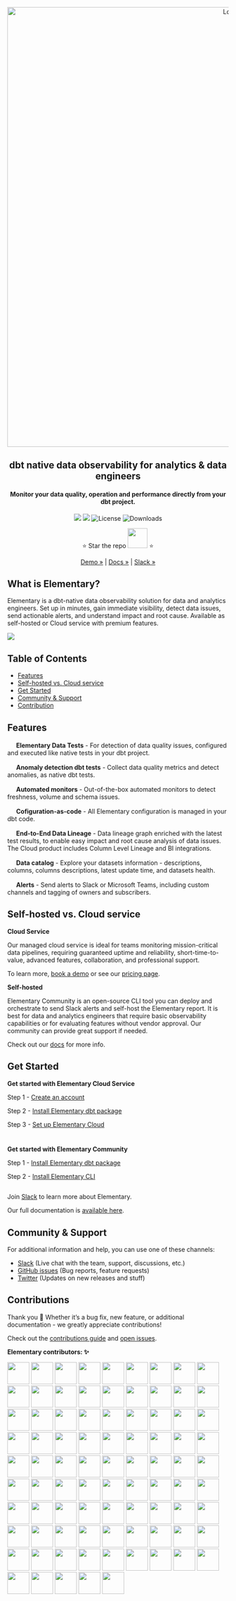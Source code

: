 <p align="center">
<img alt="Logo" src="static/github_banner.png"/ width="1000">
</p>

<h2 align="center">
 dbt native data observability for analytics & data engineers
</h2>
<h4 align="center">
Monitor your data quality, operation and performance directly from your dbt project.
</h4>

<p align="center">
<a href="https://www.elementary-data.com/community"><img src="https://img.shields.io/badge/join-Slack-ff69b4"/></a>
<a href="https://docs.elementary-data.com/quickstart"><img src="https://img.shields.io/badge/docs-quickstart-orange"/></a>
<img alt="License" src="https://img.shields.io/badge/license-Apache--2.0-ff69b4"/>
<img alt="Downloads" src="https://static.pepy.tech/personalized-badge/elementary-lineage?period=total&units=international_system&left_color=grey&right_color=orange"&left_text=Downloads"/>

<div align="center">

⭐️ Star the repo <a href="https://github.com/elementary-data/elementary/stargazers"><img src="static/star_github.png" width="45"/></a> ⭐

[Demo »](https://bit.ly/3IAp9wf) | [Docs »](https://docs.elementary-data.com/) | [Slack »](https://www.elementary-data.com/community)

</div>

## What is Elementary?

Elementary is a dbt-native data observability solution for data and analytics engineers. Set up in minutes, gain immediate visibility, detect data issues, send actionable alerts, and understand impact and root cause. Available as self-hosted or Cloud service with premium features.

<kbd align="center">
        <a href="https://storage.googleapis.com/elementary_static/elementary_demo.html"><img align="center" style="max-width:300px;" src="static/report_ui.gif"> </a>
</kbd>

<br>

## Table of Contents

- [Features](#features)
- [Self-hosted vs. Cloud service](#self-hosted-vs-cloud-service)  
- [Get Started](#get-started)
- [Community &  Support](#community--support)
- [Contribution](#contributions)

## Features

<img src="static/happy_fire.ico" width="16"/> **Elementary Data Tests** - For detection of data quality issues, configured and executed like native tests in your dbt project.

<img src="static/happy_fire.ico" width="16"/> **Anomaly detection dbt tests** - Collect data quality metrics and detect anomalies, as native dbt tests.

<img src="static/happy_fire.ico" width="16"/> **Automated monitors** - Out-of-the-box automated monitors to detect freshness, volume and schema issues.

<img src="static/happy_fire.ico" width="16"/> **Cofiguration-as-code** - All Elementary configuration is managed in your dbt code.

<img src="static/happy_fire.ico" width="16"/> **End-to-End Data Lineage** - Data lineage graph enriched with the latest test results, to enable easy impact and root cause analysis of data issues. The Cloud product includes Column Level Lineage and BI integrations.

<img src="static/happy_fire.ico" width="16"/> **Data catalog** - Explore your datasets information - descriptions, columns, columns descriptions, latest update time, and datasets health.

<img src="static/happy_fire.ico" width="16"/> **Alerts** - Send alerts to Slack or Microsoft Teams, including custom channels and tagging of owners and subscribers.


## Self-hosted vs. Cloud service

**Cloud Service**

Our managed cloud service is ideal for teams monitoring mission-critical data pipelines, requiring guaranteed uptime and reliability, short-time-to-value, advanced features, collaboration, and professional support.

To learn more, [book a demo](https://cal.com/maayansa/30min?user=maayansa) or see our [pricing page](https://elementary-data.webflow.io/pricing).

**Self-hosted**

Elementary Community is an open-source CLI tool you can deploy and orchestrate to send Slack alerts and self-host the Elementary report. It is best for data and analytics engineers that require basic observability capabilities or for evaluating features without vendor approval. Our community can provide great support if needed.

Check out our [docs](https://docs.elementary-data.com/oss/oss-introduction) for more info.


## Get Started

**Get started with Elementary Cloud Service**

Step 1 - [Create an account](https://elementary-data.frontegg.com/oauth/account/sign-up)

Step 2 - [Install Elementary dbt package](https://docs.elementary-data.com/cloud/onboarding/quickstart-dbt-package)

Step 3 - [Set up Elementary Cloud](https://docs.elementary-data.com/cloud/onboarding/signup)

#
**Get started with Elementary Community**

Step 1 - [Install Elementary dbt package](https://docs.elementary-data.com/quickstart)

Step 2 - [Install Elementary CLI](https://docs.elementary-data.com/quickstart-cli)

##

Join [Slack](https://www.elementary-data.com/community) to learn more about Elementary.

Our full documentation is [available here](https://docs.elementary-data.com/).



## Community & Support

For additional information and help, you can use one of these channels:

- [Slack](https://www.elementary-data.com/community) \(Live chat with the team, support, discussions, etc.\)
- [GitHub issues](https://github.com/elementary-data/elementary/issues) \(Bug reports, feature requests)
- [Twitter](https://twitter.com/ElementaryData) \(Updates on new releases and stuff)


## **Contributions**

Thank you :orange_heart: Whether it’s a bug fix, new feature, or additional documentation - we greatly appreciate contributions!

Check out the [contributions guide](https://docs.elementary-data.com/general/contributions) and [open issues](https://github.com/elementary-data/elementary/issues).

**Elementary contributors: ✨**

[//]: contributor-faces

<!-- ALL-CONTRIBUTORS-LIST:START - Do not remove or modify this section -->
<!-- prettier-ignore-start -->
<!-- markdownlint-disable -->
<a href="https://github.com/oravi"><img src="https://avatars.githubusercontent.com/u/4517234?v=4" width="50" height="50" alt=""/></a> 
<a href="https://github.com/elongl"><img src="https://avatars.githubusercontent.com/u/30181361?v=4" width="50" height="50" alt=""/></a>
<a href="https://github.com/Maayan-s"><img src="https://avatars.githubusercontent.com/u/22072028?v=4" width="50" height="50" alt=""/></a>
<a href="https://github.com/IDoneShaveIt"><img src="https://avatars.githubusercontent.com/u/48473443?v=4" width="50" height="50" alt=""/></a>
<a href="https://github.com/haritamar"><img src="https://avatars.githubusercontent.com/u/11314965?v=4" width="50" height="50" alt=""/></a>
<a href="https://github.com/Hadarsagiv"><img src="https://avatars.githubusercontent.com/u/119170841?v=4" width="50" height="50" alt=""/></a>
<a href="https://github.com/noaKurman"><img src="https://avatars.githubusercontent.com/u/16741969?v=4" width="50" height="50" alt=""/></a>
<a href="https://github.com/NoyaArie"><img src="https://avatars.githubusercontent.com/u/31591071?v=4" width="50" height="50" alt=""/></a>
<a href="https://github.com/ellakz"><img src="https://avatars.githubusercontent.com/u/18530437?v=4" width="50" height="50" alt=""/></a>
<a href="https://github.com/ofek1weiss"><img src="https://avatars.githubusercontent.com/u/55920061?v=4" width="50" height="50" alt=""/></a>
<a href="https://github.com/erikzaadi"><img src="https://avatars.githubusercontent.com/u/77775?v=4" width="50" height="50" alt=""/></a>
<a href="https://github.com/dapollak"><img src="https://avatars.githubusercontent.com/u/13542197?v=4" width="50" height="50" alt=""/></a>
<a href="https://github.com/Adamgo23"><img src="https://avatars.githubusercontent.com/u/125807478?v=4" width="50" height="50" alt=""/></a>
<a href="https://github.com/RoiTabach"><img src="https://avatars.githubusercontent.com/u/25003091?v=4" width="50" height="50" alt=""/></a>
<a href="https://github.com/hahnbeelee"><img src="https://avatars.githubusercontent.com/u/55263191?v=4" width="50" height="50" alt=""/></a>
<a href="https://github.com/seanglynn-thrive"><img src="https://avatars.githubusercontent.com/u/93200565?v=4" width="50" height="50" alt=""/></a>
<a href="https://github.com/hanywang2"><img src="https://avatars.githubusercontent.com/u/44352119?v=4" width="50" height="50" alt=""/></a>
<a href="https://github.com/Nic3Guy"><img src="https://avatars.githubusercontent.com/u/17640648?v=4" width="50" height="50" alt=""/></a>
<a href="https://github.com/yu-iskw"><img src="https://avatars.githubusercontent.com/u/1523515?v=4" width="50" height="50" alt=""/></a>
<a href="https://github.com/nimrodne"><img src="https://avatars.githubusercontent.com/u/12689357?v=4" width="50" height="50" alt=""/></a>
<a href="https://github.com/hanrok"><img src="https://avatars.githubusercontent.com/u/24649215?v=4" width="50" height="50" alt=""/></a>
<a href="https://github.com/shahafa"><img src="https://avatars.githubusercontent.com/u/904848?v=4" width="50" height="50" alt=""/></a>
<a href="https://github.com/aaron-westlake"><img src="https://avatars.githubusercontent.com/u/99689538?v=4" width="50" height="50" alt=""/></a>
<a href="https://github.com/YashPimple"><img src="https://avatars.githubusercontent.com/u/97302447?v=4" width="50" height="50" alt=""/></a>
<a href="https://github.com/Aylr"><img src="https://avatars.githubusercontent.com/u/928247?v=4" width="50" height="50" alt=""/></a>
<a href="https://github.com/dorazouri"><img src="https://avatars.githubusercontent.com/u/17954776?v=4" width="50" height="50" alt=""/></a>
<a href="https://github.com/ronmorgen1"><img src="https://avatars.githubusercontent.com/u/86912787?v=4" width="50" height="50" alt=""/></a>
<a href="https://github.com/Ecalzo"><img src="https://avatars.githubusercontent.com/u/44735669?v=4" width="50" height="50" alt=""/></a>
<a href="https://github.com/civitaspo"><img src="https://avatars.githubusercontent.com/u/4525500?v=4" width="50" height="50" alt=""/></a>
<a href="https://github.com/fredmny"><img src="https://avatars.githubusercontent.com/u/27257093?v=4" width="50" height="50" alt=""/></a>
<a href="https://github.com/GtheSheep"><img src="https://avatars.githubusercontent.com/u/13685708?v=4" width="50" height="50" alt=""/></a>
<a href="https://github.com/IrinaSel"><img src="https://avatars.githubusercontent.com/u/9607710?v=4" width="50" height="50" alt=""/></a>
<a href="https://github.com/jtalmi"><img src="https://avatars.githubusercontent.com/u/7266609?v=4" width="50" height="50" alt=""/></a>
<a href="https://github.com/tobias-mintlify"><img src="https://avatars.githubusercontent.com/u/110702161?v=4" width="50" height="50" alt=""/></a>
<a href="https://github.com/ValdarT"><img src="https://avatars.githubusercontent.com/u/7242935?v=4" width="50" height="50" alt=""/></a>
<a href="https://github.com/rloredo"><img src="https://avatars.githubusercontent.com/u/21148554?v=4" width="50" height="50" alt=""/></a>
<a href="https://github.com/a13xa1v35"><img src="https://avatars.githubusercontent.com/u/25589304?v=4" width="50" height="50" alt=""/></a>
<a href="https://github.com/kopackiw"><img src="https://avatars.githubusercontent.com/u/26244440?v=4" width="50" height="50" alt=""/></a>
<a href="https://github.com/eKatia"><img src="https://avatars.githubusercontent.com/u/79864170?v=4" width="50" height="50" alt=""/></a>
<a href="https://github.com/nzewail"><img src="https://avatars.githubusercontent.com/u/29211170?v=4" width="50" height="50" alt=""/></a>
<a href="https://github.com/hengpor"><img src="https://avatars.githubusercontent.com/u/4929007?v=4" width="50" height="50" alt=""/></a>
<a href="https://github.com/smitsrr"><img src="https://avatars.githubusercontent.com/u/8473398?v=4" width="50" height="50" alt=""/></a>
<a href="https://github.com/SBurwash"><img src="https://avatars.githubusercontent.com/u/35510512?v=4" width="50" height="50" alt=""/></a>
<a href="https://github.com/kkprab"><img src="https://avatars.githubusercontent.com/u/97446187?v=4" width="50" height="50" alt=""/></a>
<a href="https://github.com/ivan-toriya"><img src="https://avatars.githubusercontent.com/u/43750521?v=4" width="50" height="50" alt=""/></a>
<a href="https://github.com/jelstongreen"><img src="https://avatars.githubusercontent.com/u/17743866?v=4" width="50" height="50" alt=""/></a>
<a href="https://github.com/pei0804"><img src="https://avatars.githubusercontent.com/u/9821370?v=4" width="50" height="50" alt=""/></a>
<a href="https://github.com/esenilsson"><img src="https://avatars.githubusercontent.com/u/2824187?v=4" width="50" height="50" alt=""/></a>
<a href="https://github.com/pratik60"><img src="https://avatars.githubusercontent.com/u/2249430?v=4" width="50" height="50" alt=""/></a>
<a href="https://github.com/benoit-tropos-io"><img src="https://avatars.githubusercontent.com/u/79080900?v=4" width="50" height="50" alt=""/></a>
<a href="https://github.com/kouridis"><img src="https://avatars.githubusercontent.com/u/11500822?v=4" width="50" height="50" alt=""/></a>
<a href="https://github.com/clad"><img src="https://avatars.githubusercontent.com/u/41725?v=4" width="50" height="50" alt=""/></a>
<a href="https://github.com/Deathfireofdoom"><img src="https://avatars.githubusercontent.com/u/53213782?v=4" width="50" height="50" alt=""/></a>
<a href="https://github.com/frannydelaney"><img src="https://avatars.githubusercontent.com/u/77760780?v=4" width="50" height="50" alt=""/></a>
<a href="https://github.com/edbizarro"><img src="https://avatars.githubusercontent.com/u/84926?v=4" width="50" height="50" alt=""/></a>
<a href="https://github.com/Chintanvpatel"><img src="https://avatars.githubusercontent.com/u/1384301?v=4" width="50" height="50" alt=""/></a>
<a href="https://github.com/andreqaugusto"><img src="https://avatars.githubusercontent.com/u/68784205?v=4" width="50" height="50" alt=""/></a>
<a href="https://github.com/tc-chrisbui"><img src="https://avatars.githubusercontent.com/u/115048867?v=4" width="50" height="50" alt=""/></a>
<a href="https://github.com/vishaalkk"><img src="https://avatars.githubusercontent.com/u/13641827?v=4" width="50" height="50" alt=""/></a>
<a href="https://github.com/sadahry"><img src="https://avatars.githubusercontent.com/u/28292300?v=4" width="50" height="50" alt=""/></a>
<a href="https://github.com/will-warner"><img src="https://avatars.githubusercontent.com/u/110092386?v=4" width="50" height="50" alt=""/></a>
<a href="https://github.com/winzee"><img src="https://avatars.githubusercontent.com/u/1001577?v=4" width="50" height="50" alt=""/></a>
<a href="https://github.com/vinooganesh"><img src="https://avatars.githubusercontent.com/u/2461070?v=4" width="50" height="50" alt=""/></a>
<a href="https://github.com/dimoschi"><img src="https://avatars.githubusercontent.com/u/13113025?v=4" width="50" height="50" alt=""/></a>
<a href="https://github.com/manulpatel"><img src="https://avatars.githubusercontent.com/u/77568048?v=4" width="50" height="50" alt=""/></a>
<a href="https://github.com/arilmav"><img src="https://avatars.githubusercontent.com/u/60354578?v=4" width="50" height="50" alt=""/></a>
<a href="https://github.com/kochalex"><img src="https://avatars.githubusercontent.com/u/3217653?v=4" width="50" height="50" alt=""/></a>
<a href="https://github.com/mossyyy"><img src="https://avatars.githubusercontent.com/u/11269029?v=4" width="50" height="50" alt=""/></a>
<a href="https://github.com/Nanoro-it"><img src="https://avatars.githubusercontent.com/u/140833455?v=4" width="50" height="50" alt=""/></a>
<a href="https://github.com/chinmayeeudupa"><img src="https://avatars.githubusercontent.com/u/90042185?v=4" width="50" height="50" alt=""/></a>
<a href="https://github.com/kovaacs"><img src="https://avatars.githubusercontent.com/u/20384210?v=4" width="50" height="50" alt=""/></a>
<a href="https://github.com/Arun-kc"><img src="https://avatars.githubusercontent.com/u/22231409?v=4" width="50" height="50" alt=""/></a>
<a href="https://github.com/pbadeer"><img src="https://avatars.githubusercontent.com/u/467756?v=4" width="50" height="50" alt=""/></a>
<a href="https://github.com/JavierLopezT"><img src="https://avatars.githubusercontent.com/u/11339132?v=4" width="50" height="50" alt=""/></a>
<a href="https://github.com/trevdoz"><img src="https://avatars.githubusercontent.com/u/34779611?v=4" width="50" height="50" alt=""/></a>
<a href="https://github.com/francoisforster"><img src="https://avatars.githubusercontent.com/u/1295590?v=4" width="50" height="50" alt=""/></a>
<a href="https://github.com/LePeti"><img src="https://avatars.githubusercontent.com/u/19508797?v=4" width="50" height="50" alt=""/></a>
<a href="https://github.com/belle-crisp"><img src="https://avatars.githubusercontent.com/u/126576963?v=4" width="50" height="50" alt=""/></a>
<a href="https://github.com/jonboulle"><img src="https://avatars.githubusercontent.com/u/2601015?v=4" width="50" height="50" alt=""/></a>
<a href="https://github.com/artem-garmash"><img src="https://avatars.githubusercontent.com/u/5680770?v=4" width="50" height="50" alt=""/></a>
<a href="https://github.com/nicor88"><img src="https://avatars.githubusercontent.com/u/6278547?v=4" width="50" height="50" alt=""/></a>
<a href="https://github.com/diegoquintanav"><img src="https://avatars.githubusercontent.com/u/16281387?v=4" width="50" height="50" alt=""/></a>
<a href="https://github.com/FrankTub"><img src="https://avatars.githubusercontent.com/u/19519819?v=4" width="50" height="50" alt=""/></a>
<a href="https://github.com/suelai"><img src="https://avatars.githubusercontent.com/u/24508576?v=4" width="50" height="50" alt=""/></a>
<a href="https://github.com/aibazhang"><img src="https://avatars.githubusercontent.com/u/29817697?v=4" width="50" height="50" alt=""/></a>
<a href="https://github.com/samirS97"><img src="https://avatars.githubusercontent.com/u/51163297?v=4" width="50" height="50" alt=""/></a>

<!-- markdownlint-restore -->
<!-- prettier-ignore-end -->

<!-- ALL-CONTRIBUTORS-LIST:END -->
